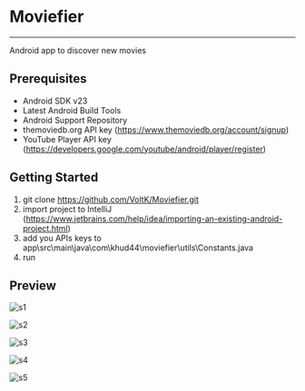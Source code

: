 # Moviefier

***

Android app to discover new movies

## Prerequisites

* Android SDK v23
* Latest Android Build Tools
* Android Support Repository
* themoviedb.org API key (https://www.themoviedb.org/account/signup)
* YouTube Player API key (https://developers.google.com/youtube/android/player/register)

## Getting Started

1. git clone https://github.com/VoltK/Moviefier.git
2. import project to IntelliJ (https://www.jetbrains.com/help/idea/importing-an-existing-android-project.html)
3. add you APIs keys to app\src\main\java\com\khud44\moviefier\utils\Constants.java
4. run

## Preview

![s1](https://user-images.githubusercontent.com/42512548/66279170-4f412d80-e875-11e9-89a7-06959722caea.jpg)

![s2](https://user-images.githubusercontent.com/42512548/66279163-481a1f80-e875-11e9-931c-46bfa3e92028.jpg)

![s3](https://user-images.githubusercontent.com/42512548/66279164-49e3e300-e875-11e9-88ef-1f462e71e9cf.jpg)

![s4](https://user-images.githubusercontent.com/42512548/66279167-4bada680-e875-11e9-9304-81bfac9f164f.jpg)

![s5](https://user-images.githubusercontent.com/42512548/66279168-4c463d00-e875-11e9-99e4-994019d43414.jpg)

